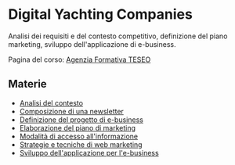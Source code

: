 # Digital Yachting Companies

Analisi dei requisiti e del contesto competitivo, definizione del piano marketing, sviluppo dell'applicazione di e-business.

Pagina del corso: [Agenzia Formativa TESEO](http://www.teseoagenzia.it/digital-yachting-companies.html)

## Materie

- [Analisi del contesto](appunti/analisi-del-contesto.md)
- [Composizione di una newsletter](appunti/composizione-di-una-newsletter.md)
- [Definizione del progetto di e-business](appunti/definizione-del-progetto-di-e-business.md)
- [Elaborazione del piano di marketing](appunti/elaborazione-del-piano-di-marketing.md)
- [Modalità di accesso all'informazione](appunti/modalita-di-accesso-all-informazione.md)
- [Strategie e tecniche di web marketing](appunti/strategie-e-tecniche-di-web-marketing.md)
- [Sviluppo dell'applicazione per l'e-business](appunti/sviluppo-dell-applicazione-per-l-e-business.md)
